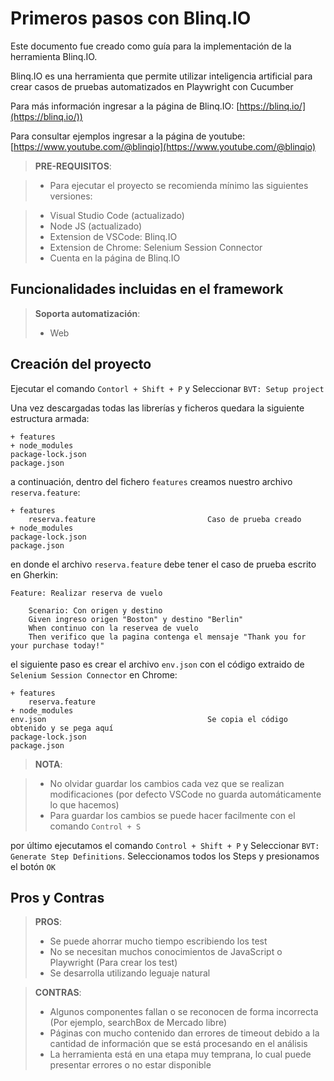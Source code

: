 # Primeros pasos con Blinq.IO

Este documento fue creado como guía para la implementación de la herramienta Blinq.IO.

Blinq.IO es una herramienta que permite utilizar inteligencia artificial para crear casos de pruebas automatizados en Playwright con Cucumber

Para más información ingresar a la página de Blinq.IO: [https://blinq.io/](https://blinq.io/))

Para consultar ejemplos ingresar a la página de youtube: [https://www.youtube.com/@blinqio](https://www.youtube.com/@blinqio)

> **PRE-REQUISITOS**:

> * Para ejecutar el proyecto se recomienda mínimo las siguientes versiones:

>  * Visual Studio Code (actualizado)
>  * Node JS (actualizado)
>  * Extension de VSCode: Blinq.IO
>  * Extension de Chrome: Selenium Session Connector
>  * Cuenta en la página de Blinq.IO

## Funcionalidades incluidas en el framework

> **Soporta automatización**:
> * Web

## Creación del proyecto

Ejecutar el comando `Contorl + Shift + P` y Seleccionar `BVT: Setup project`

Una vez descargadas todas las librerías y ficheros quedara la siguiente estructura armada:

```Gherkin
+ features
+ node_modules
package-lock.json
package.json
```

a continuación, dentro del fichero `features` creamos nuestro archivo `reserva.feature`:

```Gherkin
+ features
    reserva.feature                         Caso de prueba creado
+ node_modules
package-lock.json
package.json
```

en donde el archivo `reserva.feature` debe tener el caso de prueba escrito en Gherkin:

```Gherkin
Feature: Realizar reserva de vuelo

    Scenario: Con origen y destino
    Given ingreso origen "Boston" y destino "Berlin"
    When continuo con la reservea de vuelo
    Then verifico que la pagina contenga el mensaje "Thank you for your purchase today!"
```

el siguiente paso es crear el archivo `env.json` con el código extraido de `Selenium Session Connector` en Chrome:

```Gherkin
+ features
    reserva.feature
+ node_modules
env.json                                    Se copia el código obtenido y se pega aquí
package-lock.json
package.json
```

> **NOTA**:

> * No olvidar guardar los cambios cada vez que se realizan modificaciones (por defecto VSCode no guarda automáticamente lo que hacemos)
> * Para guardar los cambios se puede hacer facilmente con el comando `Control + S`

por último ejecutamos el comando `Control + Shift + P` y Seleccionar `BVT: Generate Step Definitions`. Seleccionamos todos los Steps y presionamos el botón `OK`

## Pros y Contras

> **PROS**:
>  * Se puede ahorrar mucho tiempo escribiendo los test
>  * No se necesitan muchos conocimientos de JavaScript o Playwright (Para crear los test)
>  * Se desarrolla utilizando leguaje natural

> **CONTRAS**:
>  * Algunos componentes fallan o se reconocen de forma incorrecta (Por ejemplo, searchBox de Mercado libre)
>  * Páginas con mucho contenido dan errores de timeout debido a la cantidad de información que se está procesando en el análisis
>  * La herramienta está en una etapa muy temprana, lo cual puede presentar errores o no estar disponible

